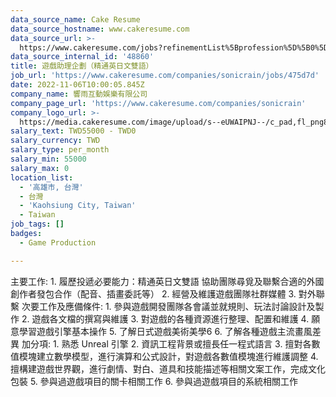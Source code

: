 ```yaml
---
data_source_name: Cake Resume
data_source_hostname: www.cakeresume.com
data_source_url: >-
  https://www.cakeresume.com/jobs?refinementList%5Bprofession%5D%5B0%5D=game-production&range%5Bsalary_range%5D%5Bmin%5D=1000000
data_source_internal_id: '48860'
title: 遊戲助理企劃（精通英日文雙語）
job_url: 'https://www.cakeresume.com/companies/sonicrain/jobs/475d7d'
date: 2022-11-06T10:00:05.845Z
company_name: 響雨互動娛樂有限公司
company_page_url: 'https://www.cakeresume.com/companies/sonicrain'
company_logo_url: >-
  https://media.cakeresume.com/image/upload/s--eUWAIPNJ--/c_pad,fl_png8,h_200,w_200/v1665990604/lkyaecn994iyt3sjg5m7.png
salary_text: TWD55000 - TWD0
salary_currency: TWD
salary_type: per_month
salary_min: 55000
salary_max: 0
location_list:
  - '高雄市, 台灣'
  - 台灣
  - 'Kaohsiung City, Taiwan'
  - Taiwan
job_tags: []
badges:
  - Game Production

---
```


主要工作: 1. 履歷投遞必要能力：精通英日文雙語 協助團隊尋覓及聯繫合適的外國創作者發包合作（配音、插畫委託等） 2. 經營及維護遊戲團隊社群媒體 3. 對外聯繫 次要工作及應備條件: 1. 參與遊戲開發團隊各會議並就規則、玩法討論設計及製作 2. 遊戲各文檔的撰寫與維護 3. 對遊戲的各種資源進行整理、配置和維護 4. 願意學習遊戲引擎基本操作 5. 了解日式遊戲美術美學6 6. 了解各種遊戲主流畫風差異 加分項: 1. 熟悉 Unreal 引擎 2. 資訊工程背景或擅長任一程式語言 3. 擅對各數值模塊建立數學模型，進行演算和公式設計，對遊戲各數值模塊進行維護調整 4. 擅構建遊戲世界觀，進行劇情、對白、道具和技能描述等相關文案工作，完成文化包裝 5. 參與過遊戲項目的關卡相關工作 6. 參與過遊戲項目的系統相關工作